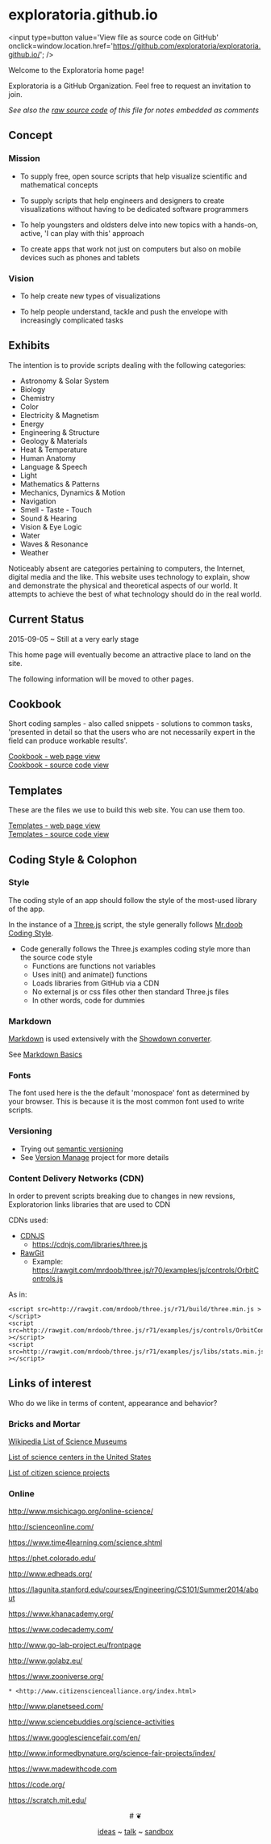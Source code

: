 exploratoria.github.io
===
<span style=display:none; >[View as web page]( http://exploratoria.github.io/ "View file as a web page." ) </span>
<input type=button value='View file as source code on GitHub' onclick=window.location.href='https://github.com/exploratoria/exploratoria.github.io/'; />

Welcome to the Exploratoria home page!

Exploratoria is a GitHub Organization. Feel free to request an invitation to join. 

_See also the [raw source code]( https://raw.githubusercontent.com/exploratoria/exploratoria.github.io/master/readme.md ) of this file for notes embedded as comments_

## Concept

### Mission  
<!-- a statement of a rationale, applicable now as well as in the future -->
* To supply free, open source scripts that help visualize scientific and mathematical concepts

* To supply scripts that help engineers and designers to create visualizations without having to be dedicated software programmers

* To help youngsters and oldsters delve into new topics with a hands-on, active, 'I can play with this' approach

* To create apps that work not just on computers but also on mobile devices such as phones and tablets

### Vision  
<!--  a descriptive picture of a desired future state -->

* To help create new types of visualizations

* To help people understand, tackle and push the envelope with increasingly complicated tasks

## Exhibits

The intention is to provide scripts dealing with the following categories:

* Astronomy & Solar System
* Biology
* Chemistry
* Color
* Electricity & Magnetism
* Energy
* Engineering & Structure
* Geology & Materials
* Heat & Temperature
* Human Anatomy
* Language & Speech
* Light
* Mathematics & Patterns
* Mechanics, Dynamics & Motion
* Navigation
* Smell - Taste - Touch
* Sound & Hearing
* Vision & Eye Logic
* Water
* Waves & Resonance
* Weather

<!-- this wording needs work -->
Noticeably absent are categories pertaining to computers, the Internet, digital media and the like. 
This website uses technology to explain, show and demonstrate the physical and theoretical aspects of our world. It attempts to achieve the best of what technology should do in the real world.

## Current Status

2015-09-05 ~ Still at a very early stage

This home page will eventually become an attractive place to land on the site.

The following information will be moved to other pages.


## Cookbook

Short coding samples - also called snippets - solutions to common tasks, 'presented in detail so that the users who are not necessarily expert in the field can produce workable results'.

[Cookbook - web page view]( http://exploratoria.github.io/cookbook/ )  
[Cookbook - source code view](  https://github.com/exploratoria/exploratoria.github.io/tree/master/cookbook/ )

## Templates

These are the files we use to build this web site. You can use them too.

[Templates - web page view]( http://exploratoria.github.io/templates/ )  
[Templates - source code view](  https://github.com/exploratoria/exploratoria.github.io/tree/master/templates/ )

## Coding Style & Colophon

### Style

The coding style of an app should follow the style of the most-used library of the app.

In the instance of a [Three.js]( http://threejs.org ) script, the style generally follows [Mr.doob Coding Style]( https://github.com/mrdoob/three.js/wiki/Mr.doob's-Code-Style%E2%84%A2 ).

* Code generally follows the Three.js examples coding style more than the source code style
	* Functions are functions not variables
	* Uses init() and animate() functions
	* Loads libraries from GitHub via a CDN
	* No external js or css files other then standard Three.js files
	* In other words, code for dummies

### Markdown

[Markdown]( https://en.wikipedia.org/wiki/Markdown ) is used extensively with the [Showdown converter]( https://github.com/showdownjs/showdown ).

See [Markdown Basics]( https://help.github.com/articles/markdown-basics/ )


### Fonts

The font used here is the the default 'monospace' font as determined by your browser. This is because it is the most common font used to write scripts.

### Versioning

* Trying out [semantic versioning]( http://semver.org/ )
* See [Version Manage]( http://exploratoria.github.io/sandbox/sandbox/version-manage-v-0-1-0/index.html ) project for more details

### Content Delivery Networks (CDN)

In order to prevent scripts breaking due to changes in new revsions, Exploratorion links libraries that are used to CDN

CDNs used:

* [CDNJS]( https://cdnjs.com/ )
	* <https://cdnjs.com/libraries/three.js>
* [RawGit]( https://rawgit.com/ )
	* Example: <https://rawgit.com/mrdoob/three.js/r70/examples/js/controls/OrbitControls.js>

As in:

```
<script src=http://rawgit.com/mrdoob/three.js/r71/build/three.min.js ></script>  
<script src=http://rawgit.com/mrdoob/three.js/r71/examples/js/controls/OrbitControls.js ></script>
<script src=http://rawgit.com/mrdoob/three.js/r71/examples/js/libs/stats.min.js ></script>  
```

## Links of interest

Who do we like in terms of content, appearance and behavior?

### Bricks and Mortar

[Wikipedia List of Science Museums]( https://en.wikipedia.org/wiki/List_of_science_museums )

[List of science centers in the United States]( https://en.wikipedia.org/wiki/List_of_science_centers_in_the_United_States )

[List of citizen science projects]( https://en.wikipedia.org/wiki/List_of_citizen_science_projects)

### Online

<http://www.msichicago.org/online-science/>

<http://scienceonline.com/>

<https://www.time4learning.com/science.shtml>

<https://phet.colorado.edu/>

<http://www.edheads.org/>

<https://lagunita.stanford.edu/courses/Engineering/CS101/Summer2014/about>

<https://www.khanacademy.org/>

<https://www.codecademy.com/>

<http://www.go-lab-project.eu/frontpage>

<http://www.golabz.eu/>

<https://www.zooniverse.org/>

	* <http://www.citizensciencealliance.org/index.html>

<http://www.planetseed.com/>

<http://www.sciencebuddies.org/science-activities>

<https://www.googlesciencefair.com/en/>

<http://www.informedbynature.org/science-fair-projects/index/>

<https://www.madewithcode.com>

<https://code.org/>

<https://scratch.mit.edu/>

<center>
# &#x2766;

[ideas]( #ideas.md ) ~ [talk]( #talk.md ) ~ [sandbox]( #./sandbox/readme.md )
</center>
